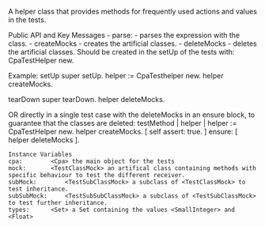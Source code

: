 A helper class that provides methods for frequently used actions and values in the tests.

Public API and Key Messages
	- parse: <String> - parses the expression with the <RBParser> class.
	- createMocks - creates the artificial classes.
	- deleteMocks - deletes the artificial classes.
Should be created in the setUp of the tests with: CpaTestHelper new.

Example:
setUp
	super setUp.
	helper := CpaTesthelper new.
	helper createMocks.

tearDown
	super tearDown.
	helper deleteMocks.

OR directly in a single test case with the deleteMocks in an ensure block, to guarantee that the classes are deleted:
testMethod
	| helper |
	helper := CpaTestHelper new.
	helper createMocks.
	[
		self assert: true.
	] ensure: [ helper deleteMocks ]. 

    Instance Variables
	cpa:		<Cpa> the main object for the tests
	mock:		<TestClassMock> an artifical class containing methods with specific behaviour to test the different receiver.
	subMock:		<TestSubClassMock> a subclass of <TestClassMock> to test inheritance.
	subSubMock:		<TestSubSubClassMock> a subclass of <TestSubClassMock> to test further inheritance.
	types:		<Set> a Set containing the values <SmallInteger> and <Float>